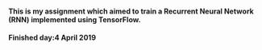 #### This is my assignment which aimed to train a Recurrent Neural Network (RNN) implemented using TensorFlow.
#### Finished day:4 April 2019
